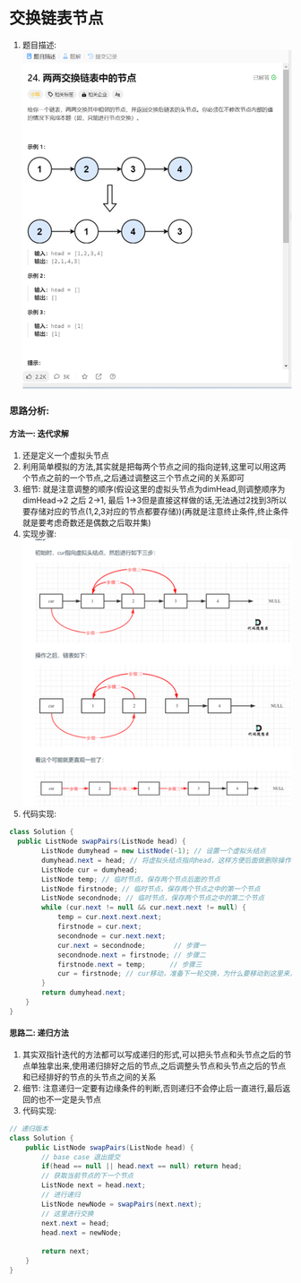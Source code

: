 # 交换链表节点
1. 题目描述:
![alt text](image-3.png)
### 思路分析:
#### 方法一: 迭代求解
1. 还是定义一个虚拟头节点
2. 利用简单模拟的方法,其实就是把每两个节点之间的指向逆转,这里可以用这两个节点之前的一个节点,之后通过调整这三个节点之间的关系即可
3. 细节: 就是注意调整的顺序(假设这里的虚拟头节点为dimHead,则调整顺序为dimHead->2 之后 2->1, 最后 1->3但是直接这样做的话,无法通过2找到3所以要存储对应的节点(1,2,3对应的节点都要存储))(再就是注意终止条件,终止条件就是要考虑奇数还是偶数之后取并集)
4. 实现步骤:
![alt text](image-4.png)
5. 代码实现:
```java
class Solution {
  public ListNode swapPairs(ListNode head) {
        ListNode dumyhead = new ListNode(-1); // 设置一个虚拟头结点
        dumyhead.next = head; // 将虚拟头结点指向head，这样方便后面做删除操作
        ListNode cur = dumyhead;
        ListNode temp; // 临时节点，保存两个节点后面的节点
        ListNode firstnode; // 临时节点，保存两个节点之中的第一个节点
        ListNode secondnode; // 临时节点，保存两个节点之中的第二个节点
        while (cur.next != null && cur.next.next != null) {
            temp = cur.next.next.next;
            firstnode = cur.next;
            secondnode = cur.next.next;
            cur.next = secondnode;       // 步骤一
            secondnode.next = firstnode; // 步骤二
            firstnode.next = temp;      // 步骤三
            cur = firstnode; // cur移动，准备下一轮交换，为什么要移动到这里来，因为cur节点本来就要指向带移动的两个节点的前方,这里firstnode.next已经赋值给了temp了
        }
        return dumyhead.next;  
    }
}
```
#### 思路二: 递归方法
1. 其实双指针迭代的方法都可以写成递归的形式,可以把头节点和头节点之后的节点单独拿出来,使用递归排好之后的节点,之后调整头节点和头节点之后的节点和已经排好的节点的头节点之间的关系
2. 细节: 注意递归一定要有边缘条件的判断,否则递归不会停止后一直进行,最后返回的也不一定是头节点
3. 代码实现:
```java
// 递归版本
class Solution {
    public ListNode swapPairs(ListNode head) {
        // base case 退出提交
        if(head == null || head.next == null) return head;
        // 获取当前节点的下一个节点
        ListNode next = head.next;
        // 进行递归
        ListNode newNode = swapPairs(next.next);
        // 这里进行交换
        next.next = head;
        head.next = newNode;

        return next;
    }
} 
```

